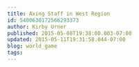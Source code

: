 ```yaml
---
title: Axing Staff in West Region
id: 5400630172566293373
author: Kirby Urner
published: 2015-05-08T19:38:00.003-07:00
updated: 2015-05-11T19:31:58.044-07:00
blog: world_game
tags: 
---
```


